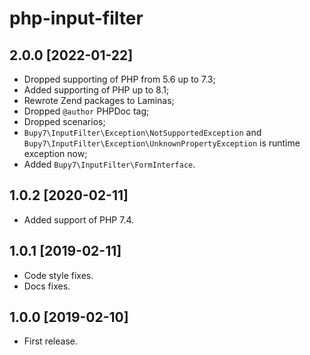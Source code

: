 php-input-filter
===

2.0.0 [2022-01-22]
---

- Dropped supporting of PHP from 5.6 up to 7.3;
- Added supporting of PHP up to 8.1;
- Rewrote Zend packages to Laminas;
- Dropped `@author` PHPDoc tag;
- Dropped scenarios;
- `Bupy7\InputFilter\Exception\NotSupportedException` and `Bupy7\InputFilter\Exception\UnknownPropertyException` is runtime exception now;
- Added `Bupy7\InputFilter\FormInterface`.

1.0.2 [2020-02-11]
---

- Added support of PHP 7.4.

1.0.1 [2019-02-11]
---

- Code style fixes.
- Docs fixes.

1.0.0 [2019-02-10]
---

- First release.

